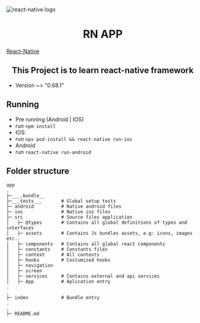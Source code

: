 ![react-native logo](https://www.sosdigital.com.br/wp-content/uploads/2020/10/react_native_vs_native_apps.png)

<h1 align='center'>RN APP</h1>

[React-Native](https://reactnative.dev)

<h2 align='center'>This Project is to learn react-native framework</h2>

-   Version ~> "0.68.1"

## Running

-   Pre running (Android | IOS)
-   run `npm install`
-   IOS:
-   run `npx pod-install && react-native run-ios`
-   Android
-   run `react-native run-android`

## Folder structure

```plainText
app
.
├─___.bundle__
├─___tests___       # Global setup tests
├─ android          # Native android files
├─ ios              # Native ios files
├─ src              # Source files application
│   ├─ @types       # Contains all global definitions of types and interfaces
│   ├─ assets       # Contains Js bundles assets, e.g: icons, images etc..
│   ├─ components   # Contains all global react components
│   ├─ constants    # Constants files
│   ├─ context      # All contexts
│   ├─ hooks        # Costumized hooks
│   ├─ navigation
│   ├─ screen
│   ├─ services     # Contains external and api services
│   ├─ App          # Aplication entry
.
.
├─ index            # Bundle entry
.
.
├─ README.md

```
